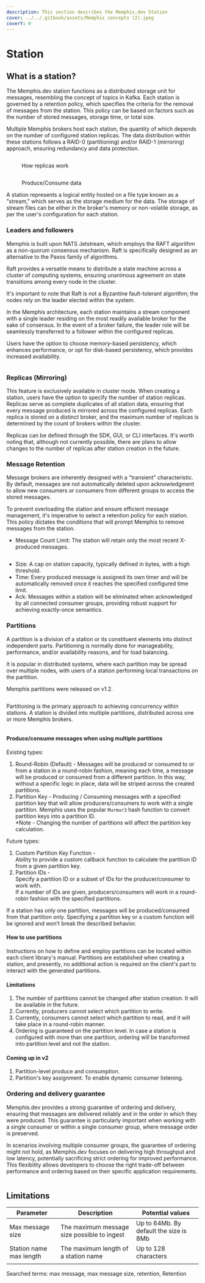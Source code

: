```yaml
---
description: This section describes the Memphis.dev Station
cover: ../../.gitbook/assets/Memphis concepts (2).jpeg
coverY: 0
---
```


# Station

## What is a station?

The Memphis.dev station functions as a distributed storage unit for messages, resembling the concept of topics in Kafka. Each station is governed by a retention policy, which specifies the criteria for the removal of messages from the station. This policy can be based on factors such as the number of stored messages, storage time, or total size.

Multiple Memphis brokers host each station, the quantity of which depends on the number of configured station replicas. The data distribution within these stations follows a RAID-0 (partitioning) and/or RAID-1 (mirroring) approach, ensuring redundancy and data protection.

<figure><img src="../../.gitbook/assets/station.jpeg" alt=""><figcaption><p>How replicas work</p></figcaption></figure>

<figure><img src="../../.gitbook/assets/station_2.jpeg" alt=""><figcaption><p>Produce/Consume data</p></figcaption></figure>

A station represents a logical entity hosted on a file type known as a "stream," which serves as the storage medium for the data. The storage of stream files can be either in the broker's memory or non-volatile storage, as per the user's configuration for each station.

### Leaders and followers

Memphis is built upon NATS Jetstream, which employs the RAFT algorithm as a non-quorum consensus mechanism. Raft is specifically designed as an alternative to the Paxos family of algorithms.

Raft provides a versatile means to distribute a state machine across a cluster of computing systems, ensuring unanimous agreement on state transitions among every node in the cluster.

It's important to note that Raft is not a Byzantine fault-tolerant algorithm; the nodes rely on the leader elected within the system.

In the Memphis architecture, each station maintains a stream component with a single leader residing on the most readily available broker for the sake of consensus. In the event of a broker failure, the leader role will be seamlessly transferred to a follower within the configured replicas.

Users have the option to choose memory-based persistency, which enhances performance, or opt for disk-based persistency, which provides increased availability.

<figure><img src="../../.gitbook/assets/stream.jpeg" alt=""><figcaption></figcaption></figure>

### Replicas (Mirroring)

This feature is exclusively available in cluster mode. When creating a station, users have the option to specify the number of station replicas. Replicas serve as complete duplicates of all station data, ensuring that every message produced is mirrored across the configured replicas. Each replica is stored on a distinct broker, and the maximum number of replicas is determined by the count of brokers within the cluster.

Replicas can be defined through the SDK, GUI, or CLI interfaces. It's worth noting that, although not currently possible, there are plans to allow changes to the number of replicas after station creation in the future.

### Message Retention

Message brokers are inherently designed with a "transient" characteristic. By default, messages are not automatically deleted upon acknowledgment to allow new consumers or consumers from different groups to access the stored messages.

To prevent overloading the station and ensure efficient message management, it's imperative to select a retention policy for each station. This policy dictates the conditions that will prompt Memphis to remove messages from the station.

* Message Count Limit: The station will retain only the most recent X-produced messages.

<figure><img src="../../.gitbook/assets/retention.jpeg" alt=""><figcaption></figcaption></figure>

* Size: A cap on station capacity, typically defined in bytes, with a high threshold.
* Time: Every produced message is assigned its own timer and will be automatically removed once it reaches the specified configured time limit.
* Ack: Messages within a station will be eliminated when acknowledged by all connected consumer groups, providing robust support for achieving exactly-once semantics.

### Partitions

A partition is a division of a station or its constituent elements into distinct independent parts. Partitioning is normally done for manageability, performance, and/or availability reasons, and for load balancing.

It is popular in distributed systems, where each partition may be spread over multiple nodes, with users of a station performing local transactions on the partition.

Memphis partitions were released on v1.2.

<figure><img src="../../.gitbook/assets/partitions (1).jpeg" alt=""><figcaption></figcaption></figure>

Partitioning is the primary approach to achieving concurrency within stations. A station is divided into multiple partitions, distributed across one or more Memphis brokers.

<figure><img src="../../.gitbook/assets/partitions (2).jpeg" alt=""><figcaption></figcaption></figure>

#### Produce/consume messages when using multiple partitions

Existing types:

1. Round-Robin (Default) - Messages will be produced or consumed to or from a station in a round-robin fashion, meaning each time, a message will be produced or consumed from a different partition. In this way, without a specific logic in place, data will be striped across the created partitions.
2. Partition Key - Producing / Consuming messages with a specified partition key that will allow producers/consumers to work with a single partition. Memphis uses the popular `Murmur3` hash function to convert partition keys into a partition ID.\
   \*Note - Changing the number of partitions will affect the partition key calculation.

Future types:

1. Custom Partition Key Function -\
   Ability to provide a custom callback function to calculate the partition ID from a given partition key.
2. Partition IDs -\
   Specify a partition ID or a subset of IDs for the producer/consumer to work with.\
   If a number of IDs are given, producers/consumers will work in a round-robin fashion with the specified partitions.

If a station has only one partition, messages will be produced/consumed from that partition only. Specifying a partition key or a custom function will be ignored and won’t break the described behavior.

#### How to use partitions

Instructions on how to define and employ partitions can be located within each client library's manual. Partitions are established when creating a station, and presently, no additional action is required on the client's part to interact with the generated partitions.

#### **Limitations**

1. The number of partitions cannot be changed after station creation. It will be available in the future.
2. Currently, producers cannot select which partition to write.
3. Currently, consumers cannot select which partition to read, and it will take place in a round-robin manner.
4. Ordering is guaranteed on the partition level. In case a station is configured with more than one partition, ordering will be transformed into partition level and not the station.

#### Coming up in v2

1. Partition-level produce and consumption.
2. Partition's key assignment. To enable dynamic consumer listening.

### Ordering and delivery guarantee

Memphis.dev provides a strong guarantee of ordering and delivery, ensuring that messages are delivered reliably and in the order in which they were produced. This guarantee is particularly important when working with a single consumer or within a single consumer group, where message order is preserved.&#x20;

In scenarios involving multiple consumer groups, the guarantee of ordering might not hold, as Memphis.dev focuses on delivering high throughput and low latency, potentially sacrificing strict ordering for improved performance. This flexibility allows developers to choose the right trade-off between performance and ordering based on their specific application requirements.



<figure><img src="../../.gitbook/assets/ordering.jpeg" alt=""><figcaption></figcaption></figure>

## Limitations

| Parameter               | Description                                 | Potential values                       |
| ----------------------- | ------------------------------------------- | -------------------------------------- |
| Max message size        | The maximum message size possible to ingest | Up to 64Mb. By default the size is 8Mb |
| Station name max length | The maximum length of a station name        | Up to 128 characters                   |
|                         |                                             |                                        |

Searched terms: max message, max message size, retention, Retention
